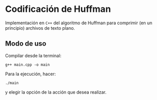 # Codificación de Huffman

Implementación en `C++` del algoritmo de Huffman para comprimir  (en un principio) archivos de texto plano.

## Modo de uso

Compilar desde la terminal:

`g++ main.cpp -o main`

Para la ejecución, hacer:

`./main`

y elegir la opción de la acción que desea realizar.
